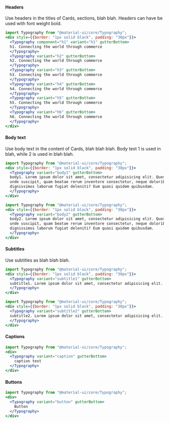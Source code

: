 #### Headers

Use headers in the titles of Cards, sections, blah blah. Headers can have be used with font weight bold.

```jsx noeditor
import Typography from "@material-ui/core/Typography";
<div style={{border: "1px solid black", padding: "30px"}}>
  <Typography component="h1" variant="h1" gutterBottom>
  h1. Connecting the world through commerce
  </Typography>
  <Typography variant="h2" gutterBottom>
  h2. Connecting the world through commerce
  </Typography>
  <Typography variant="h3" gutterBottom>
  h3. Connecting the world through commerce
  </Typography>
  <Typography variant="h4" gutterBottom>
  h4. Connecting the world through commerce
  </Typography>
  <Typography variant="h5" gutterBottom>
  h5. Connecting the world through commerce
  </Typography>
  <Typography variant="h6" gutterBottom>
  h6. Connecting the world through commerce
  </Typography>
</div>
```

#### Body text

Use body text in the content of Cards, blah blah blah. Body text 1 is used in blah, while 2 is used in blah blah.

```jsx noeditor
import Typography from "@material-ui/core/Typography";
<div style={{border: "1px solid black", padding: "30px"}}>
  <Typography variant="body1" gutterBottom>
  body1. Lorem ipsum dolor sit amet, consectetur adipisicing elit. Quos blanditiis tenetur
  unde suscipit, quam beatae rerum inventore consectetur, neque doloribus, cupiditate numquam
  dignissimos laborum fugiat deleniti? Eum quasi quidem quibusdam.
  </Typography>
</div>
```

```jsx noeditor
import Typography from "@material-ui/core/Typography";
<div style={{border: "1px solid black", padding: "30px"}}>
  <Typography variant="body2" gutterBottom>
  body2. Lorem ipsum dolor sit amet, consectetur adipisicing elit. Quos blanditiis tenetur
  unde suscipit, quam beatae rerum inventore consectetur, neque doloribus, cupiditate numquam
  dignissimos laborum fugiat deleniti? Eum quasi quidem quibusdam.
  </Typography>
</div>
```

#### Subtitles

Use subtitles as blah blah blah.

```jsx noeditor
import Typography from "@material-ui/core/Typography";
<div style={{border: "1px solid black", padding: "30px"}}>
  <Typography variant="subtitle1" gutterBottom>
  subtitle1. Lorem ipsum dolor sit amet, consectetur adipisicing elit. Quos blanditiis tenetur
  </Typography>
</div>
```

```jsx noeditor
import Typography from "@material-ui/core/Typography";
<div style={{border: "1px solid black", padding: "30px"}}>
  <Typography variant="subtitle2" gutterBottom>
  subtitle2. Lorem ipsum dolor sit amet, consectetur adipisicing elit. Quos blanditiis tenetur
  </Typography>
</div>
```

#### Captions

```jsx noeditor
import Typography from "@material-ui/core/Typography";
<div>
  <Typography variant="caption" gutterBottom>
    caption text
  </Typography>
</div>
```

#### Buttons

```jsx noeditor
import Typography from "@material-ui/core/Typography";
<div>
  <Typography variant="button" gutterBottom>
    Button
  </Typography>
</div>
```